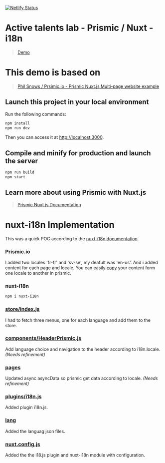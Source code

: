 
[![Netlify Status](https://api.netlify.com/api/v1/badges/d6a0ccf7-b5d1-4588-b628-84819681c478/deploy-status)](https://app.netlify.com/sites/at-lab-nuxt-prismic-i18n/deploys)

# Active talents lab - Prismic / Nuxt - i18n 

> [Demo](https://at-lab-nuxt-prismic-i18n.netlify.app/) 

# This demo is based on  

> [Phil Snows / Prsimic.io - Prismic Nuxt.js Multi-page website example ](https://github.com/prismicio/nuxtjs-website) 


## Launch this project in your local environment

Run the following commands:

``` bash
npm install
npm run dev
```
Then you can access it at [http://localhost:3000](http://localhost:3000).

## Compile and minify for production and launch the server
``` bash
npm run build
npm start
```

## Learn more about using Prismic with Nuxt.js

> [Prismic Nuxt.js Documentation](https://prismic.io/docs/vuejs/beyond-the-api/primsic-nuxt)

# nuxt-i18n Implementation

This was a quick POC according to the [nuxt-i18n documentation](https://nuxt-community.github.io/nuxt-i18n/).

### Prismic.io
I added two locales 'fr-fr' and 'sv-se', my deafult was 'en-us'.
And i added content for each page and locale. 
You can easily [copy](https://user-guides.prismic.io/en/articles/2760541-copy-content-to-a-different-locale) your content form one locale to another in prismic. 

### nuxt-i18n

``` bash
npm i nuxt-i18n
```

### [store/index.js](https://github.com/kennethillman/at-lab-nuxt-prismic-i18n/blob/master/store/index.js)
I had to fetch three menus, one for each language and add them to the store. 

### [components/HeaderPrismic.js](https://github.com/kennethillman/at-lab-nuxt-prismic-i18n/blob/master/components/HeaderPrismic.vue) 
Add language choice and navigation to the header according to i18n.locale. _(Needs refinement)_ 

### [pages](https://github.com/kennethillman/at-lab-nuxt-prismic-i18n/tree/master/pages)
Updated async asyncData so prismic get data according to locale. _(Needs refinement)_ 

### [plugins/i18n.js](https://github.com/kennethillman/at-lab-nuxt-prismic-i18n/blob/master/plugins/i18n.js)
Added plugin i18n.js. 

### [lang](https://github.com/kennethillman/at-lab-nuxt-prismic-i18n/tree/master/lang)
Added the languag json files.

### [nuxt.config.js](https://github.com/kennethillman/at-lab-nuxt-prismic-i18n/blob/master/nuxt.config.js)
Added the the i18.js plugin and nuxt-i18n module with configuration. 

